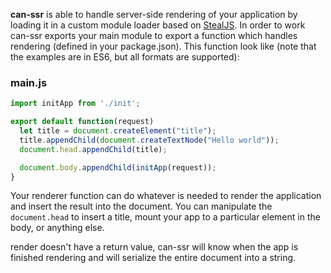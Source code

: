 **can-ssr** is able to handle server-side rendering of your application by loading it in a custom module loader based on [StealJS](http://stealjs.com/). In order to work can-ssr exports your main module to export a function which handles rendering (defined in your package.json).  This function look like (note that the examples are in ES6, but all formats are supported):

### main.js
```js
import initApp from './init';

export default function(request)
  let title = document.createElement("title");
  title.appendChild(document.createTextNode("Hello world"));
  document.head.appendChild(title);

  document.body.appendChild(initApp(request));
}
```

Your renderer function can do whatever is needed to render the application and insert the result into the document. You can manipulate the `document.head` to insert a title, mount your app to a particular element in the body, or anything else. 

render doesn't have a return value, can-ssr will know when the app is finished rendering and will serialize the entire document into a string.

